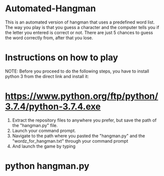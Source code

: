 # Automated-Hangman
This is an automated version of hangman that uses a predefined word list. The way you play is that you guess a character and the computer tells you if the letter you entered is correct or not. There are just 5 chances to guess the word correctly from, after that you lose.

# Instructions on how to play
NOTE: Before you proceed to do the following steps, you have to install python 3 from the direct link and install it:
   # https://www.python.org/ftp/python/3.7.4/python-3.7.4.exe
1. Extract the repository files to anywhere you prefer, but save the path of the "hangman.py" file. 
2. Launch your command prompt.
3. Navigate to the path where you pasted the "hangman.py" and the "wordz_for_hangman.txt" through your command prompt
4. And launch the game by typing 
  # python hangman.py
